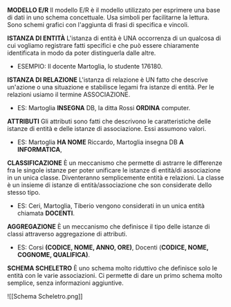 **MODELLO E/R**
Il modello E/R è il modello utilizzato per esprimere una base di dati in uno schema concettuale.
Usa simboli per facilitarne la lettura. Sono schemi grafici con l'aggiunta di frasi di specifica e vincoli.

**ISTANZA DI ENTITÀ**
L'istanza di entità è UNA occorrenza di un qualcosa di cui vogliamo registrare fatti specifici e che può essere chiaramente identificata in modo da poter distinguerla dalle altre.
- ESEMPIO: Il docente Martoglia, lo studente 176180.

**ISTANZA DI RELAZIONE**
L'istanza di relazione è UN fatto che descrive un'azione o una situazione e stabilisce legami fra istanze di entità. Per le relazioni usiamo il termine ASSOCIAZIONE.
- ES: Martoglia **INSEGNA** DB, la ditta Rossi **ORDINA** computer.

**ATTRIBUTI**
Gli attributi sono fatti che descrivono le caratteristiche delle istanze di entità e delle istanze di associazione. Essi assumono valori.
- ES: Martoglia **HA NOME** Riccardo, Martoglia insegna DB **A INFORMATICA**,

**CLASSIFICAZIONE**
È un meccanismo che permette di astrarre le differenze fra le singole istanze per poter unificare le istanze di entità/di associazione in un unica classe. Diventeranno semplicemente entità e relazioni.
La classe è un insieme di istanze di entità/associazione che son considerate dello stesso tipo.
- ES: Ceri, Martoglia, Tiberio vengono considerati in un unica entità chiamata **DOCENTI**.

**AGGREGAZIONE**
È un meccanismo che definisce il tipo delle istanze di classi attraverso aggregazione di attributi.
- ES: Corsi **(CODICE, NOME, ANNO, ORE)**, Docenti (**CODICE, NOME, COGNOME, QUALIFICA)**.

**SCHEMA SCHELETRO**
È uno schema molto riduttivo che definisce solo le entità con le varie associazioni. Ci permette di dare un primo schema molto semplice, senza informazioni aggiuntive.

![[Schema Scheletro.png]]